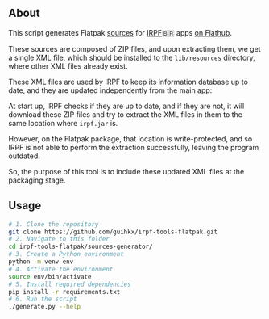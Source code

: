 ## About

This script generates Flatpak [sources](https://docs.flatpak.org/en/latest/manifests.html#modules) for [IRPF](https://www.gov.br/receitafederal/pt-br/centrais-de-conteudo/download/pgd/dirpf)🇧🇷 apps [on Flathub](https://github.com/search?q=org%3Aflathub+br.gov.fazenda.receita&type=repositories).

These sources are composed of ZIP files, and upon extracting them, we get a single XML file, which should be installed to the `lib/resources` directory, where other XML files already exist.

These XML files are used by IRPF to keep its information database up to date, and they are updated independently from the main app:

At start up, IRPF checks if they are up to date, and if they are not, it will download these ZIP files and try to extract the XML files in them to the same location where `irpf.jar` is.

However, on the Flatpak package, that location is write-protected, and so IRPF is not able to perform the extraction successfully, leaving the program outdated.

So, the purpose of this tool is to include these updated XML files at the packaging stage.

## Usage

```sh
# 1. Clone the repository
git clone https://github.com/guihkx/irpf-tools-flatpak.git
# 2. Navigate to this folder
cd irpf-tools-flatpak/sources-generator/
# 3. Create a Python environment
python -m venv env
# 4. Activate the environment
source env/bin/activate
# 5. Install required dependencies
pip install -r requirements.txt
# 6. Run the script
./generate.py --help
```
